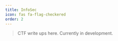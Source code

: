 ```yaml
---
title: InfoSec
icon: fas fa-flag-checkered
order: 2
---
```


> CTF write ups here. Currently in development.

